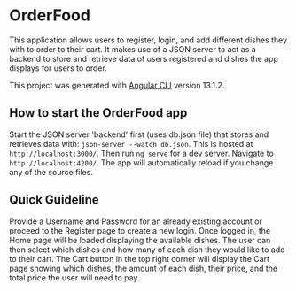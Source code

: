 # OrderFood
This application allows users to register, login, and add different dishes they with to order to their cart. 
It makes use of a JSON server to act as a backend to store and retrieve data of users registered and dishes the app displays for users to order.

This project was generated with [Angular CLI](https://github.com/angular/angular-cli) version 13.1.2.

## How to start the OrderFood app

Start the JSON server 'backend' first (uses db.json file) that stores and retrieves data with: `json-server --watch db.json`. This is hosted at `http://localhost:3000/`.
Then run `ng serve` for a dev server. Navigate to `http://localhost:4200/`. The app will automatically reload if you change any of the source files.

## Quick Guideline

Provide a Username and Password for an already existing account or proceed to the Register page to create a new login. 
Once logged in, the Home page will be loaded displaying the available dishes. The user can then select which dishes and how many of each dish they would like to add to their cart.
The Cart button in the top right corner will display the Cart page showing which dishes, the amount of each dish, their price, and the total price the user will need to pay.
